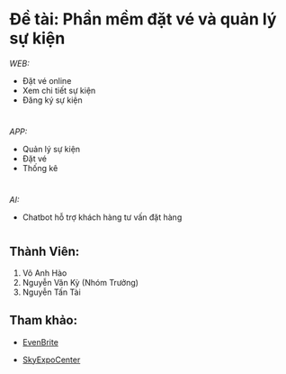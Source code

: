 # Đề tài: Phần mềm đặt vé và quản lý sự kiện
*WEB:*
* Đặt vé online
* Xem chi tiết sự kiện
* Đăng ký sự kiện
#
*APP:*
* Quản lý sự kiện
* Đặt vé
* Thống kê
#
*AI:*
* Chatbot hỗ trợ khách hàng tư vấn đặt hàng
#
## Thành Viên:
1. Võ Anh Hào
2. Nguyễn Văn Kỳ (Nhóm Trưởng)
3. Nguyễn Tấn Tài
## Tham khảo:
* [EvenBrite](https://www.eventbrite.com/)

* [SkyExpoCenter](https://skyexpocenter.com.vn/)

